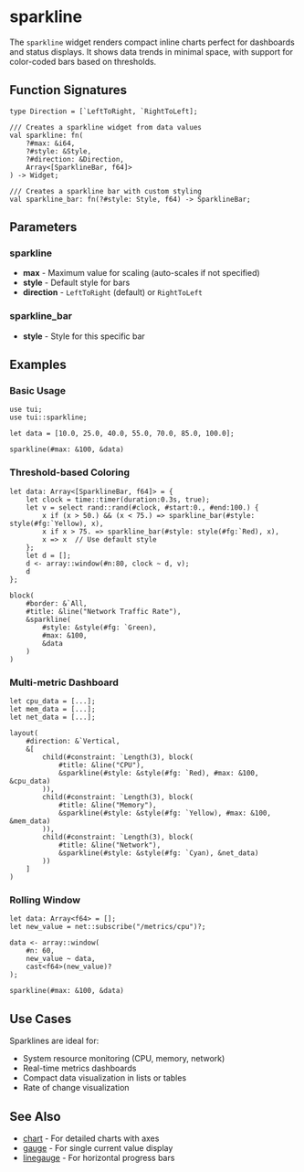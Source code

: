# sparkline

The `sparkline` widget renders compact inline charts perfect for dashboards and status displays. It shows data trends in minimal space, with support for color-coded bars based on thresholds.

## Function Signatures

```
type Direction = [`LeftToRight, `RightToLeft];

/// Creates a sparkline widget from data values
val sparkline: fn(
    ?#max: &i64,
    ?#style: &Style,
    ?#direction: &Direction,
    Array<[SparklineBar, f64]>
) -> Widget;

/// Creates a sparkline bar with custom styling
val sparkline_bar: fn(?#style: Style, f64) -> SparklineBar;
```

## Parameters

### sparkline
- **max** - Maximum value for scaling (auto-scales if not specified)
- **style** - Default style for bars
- **direction** - `LeftToRight` (default) or `RightToLeft`

### sparkline_bar
- **style** - Style for this specific bar

## Examples

### Basic Usage

```graphix
use tui;
use tui::sparkline;

let data = [10.0, 25.0, 40.0, 55.0, 70.0, 85.0, 100.0];

sparkline(#max: &100, &data)
```

### Threshold-based Coloring

```graphix
let data: Array<[SparklineBar, f64]> = {
    let clock = time::timer(duration:0.3s, true);
    let v = select rand::rand(#clock, #start:0., #end:100.) {
        x if (x > 50.) && (x < 75.) => sparkline_bar(#style: style(#fg:`Yellow), x),
        x if x > 75. => sparkline_bar(#style: style(#fg:`Red), x),
        x => x  // Use default style
    };
    let d = [];
    d <- array::window(#n:80, clock ~ d, v);
    d
};

block(
    #border: &`All,
    #title: &line("Network Traffic Rate"),
    &sparkline(
        #style: &style(#fg: `Green),
        #max: &100,
        &data
    )
)
```

### Multi-metric Dashboard

```graphix
let cpu_data = [...];
let mem_data = [...];
let net_data = [...];

layout(
    #direction: &`Vertical,
    &[
        child(#constraint: `Length(3), block(
            #title: &line("CPU"),
            &sparkline(#style: &style(#fg: `Red), #max: &100, &cpu_data)
        )),
        child(#constraint: `Length(3), block(
            #title: &line("Memory"),
            &sparkline(#style: &style(#fg: `Yellow), #max: &100, &mem_data)
        )),
        child(#constraint: `Length(3), block(
            #title: &line("Network"),
            &sparkline(#style: &style(#fg: `Cyan), &net_data)
        ))
    ]
)
```

### Rolling Window

```graphix
let data: Array<f64> = [];
let new_value = net::subscribe("/metrics/cpu")?;

data <- array::window(
    #n: 60,
    new_value ~ data,
    cast<f64>(new_value)?
);

sparkline(#max: &100, &data)
```

## Use Cases

Sparklines are ideal for:
- System resource monitoring (CPU, memory, network)
- Real-time metrics dashboards
- Compact data visualization in lists or tables
- Rate of change visualization

## See Also

- [chart](chart.md) - For detailed charts with axes
- [gauge](gauge.md) - For single current value display
- [linegauge](linegauge.md) - For horizontal progress bars
